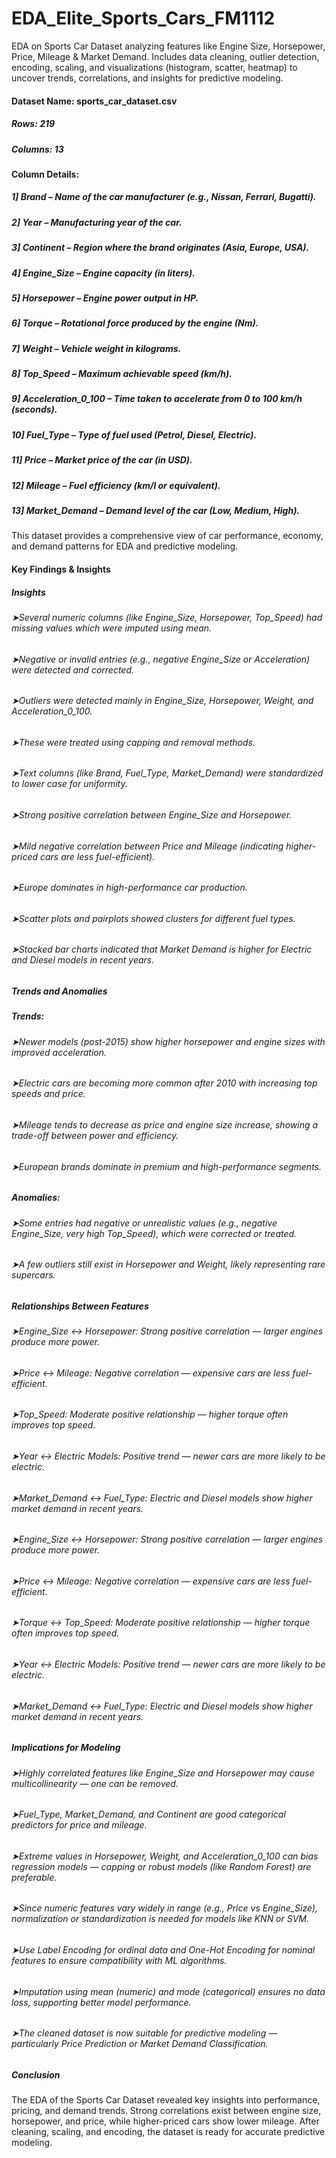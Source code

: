 # EDA_Elite_Sports_Cars_FM1112
EDA on Sports Car Dataset analyzing features like Engine Size, Horsepower, Price, Mileage & Market Demand. Includes data cleaning, outlier detection, encoding, scaling, and visualizations (histogram, scatter, heatmap) to uncover trends, correlations, and insights for predictive modeling.

#### Dataset Name: sports_car_dataset.csv
##### Rows: 219
##### Columns: 13

#### Column Details:
##### 1] Brand – Name of the car manufacturer (e.g., Nissan, Ferrari, Bugatti).
##### 2] Year – Manufacturing year of the car.
##### 3] Continent – Region where the brand originates (Asia, Europe, USA).
##### 4] Engine_Size – Engine capacity (in liters).
##### 5] Horsepower – Engine power output in HP.
##### 6] Torque – Rotational force produced by the engine (Nm).
##### 7] Weight – Vehicle weight in kilograms.
##### 8] Top_Speed – Maximum achievable speed (km/h).
##### 9] Acceleration_0_100 – Time taken to accelerate from 0 to 100 km/h (seconds).
##### 10] Fuel_Type – Type of fuel used (Petrol, Diesel, Electric).
##### 11] Price – Market price of the car (in USD).
##### 12] Mileage – Fuel efficiency (km/l or equivalent).
##### 13] Market_Demand – Demand level of the car (Low, Medium, High).

 This dataset provides a comprehensive view of car performance, economy, and demand patterns for EDA and predictive modeling.

 #### Key Findings & Insights

##### Insights
###### ➤Several numeric columns (like Engine_Size, Horsepower, Top_Speed) had missing values which were imputed using mean.
###### ➤Negative or invalid entries (e.g., negative Engine_Size or Acceleration) were detected and corrected.
###### ➤Outliers were detected mainly in Engine_Size, Horsepower, Weight, and Acceleration_0_100.
###### ➤These were treated using capping and removal methods.
###### ➤Text columns (like Brand, Fuel_Type, Market_Demand) were standardized to lower case for uniformity.
###### ➤Strong positive correlation between Engine_Size and Horsepower.
###### ➤Mild negative correlation between Price and Mileage (indicating higher-priced cars are less fuel-efficient).
###### ➤Europe dominates in high-performance car production.
###### ➤Scatter plots and pairplots showed clusters for different fuel types.
###### ➤Stacked bar charts indicated that Market Demand is higher for Electric and Diesel models in recent years.

##### Trends and Anomalies
##### Trends:
###### ➤Newer models (post-2015) show higher horsepower and engine sizes with improved acceleration.
###### ➤Electric cars are becoming more common after 2010 with increasing top speeds and price.
###### ➤Mileage tends to decrease as price and engine size increase, showing a trade-off between power and efficiency.
###### ➤European brands dominate in premium and high-performance segments.

##### Anomalies:
###### ➤Some entries had negative or unrealistic values (e.g., negative Engine_Size, very high Top_Speed), which were corrected or treated.
###### ➤A few outliers still exist in Horsepower and Weight, likely representing rare supercars.

##### Relationships Between Features
###### ➤Engine_Size ↔ Horsepower: Strong positive correlation — larger engines produce more power.
###### ➤Price ↔ Mileage: Negative correlation — expensive cars are less fuel-efficient.
###### ➤Top_Speed: Moderate positive relationship — higher torque often improves top speed.
###### ➤Year ↔ Electric Models: Positive trend — newer cars are more likely to be electric.
###### ➤Market_Demand ↔ Fuel_Type: Electric and Diesel models show higher market demand in recent years.
###### ➤Engine_Size ↔ Horsepower: Strong positive correlation — larger engines produce more power.
###### ➤Price ↔ Mileage: Negative correlation — expensive cars are less fuel-efficient.
###### ➤Torque ↔ Top_Speed: Moderate positive relationship — higher torque often improves top speed.
###### ➤Year ↔ Electric Models: Positive trend — newer cars are more likely to be electric.
###### ➤Market_Demand ↔ Fuel_Type: Electric and Diesel models show higher market demand in recent years.

##### Implications for Modeling
###### ➤Highly correlated features like Engine_Size and Horsepower may cause multicollinearity — one can be removed.
###### ➤Fuel_Type, Market_Demand, and Continent are good categorical predictors for price and mileage.
###### ➤Extreme values in Horsepower, Weight, and Acceleration_0_100 can bias regression models — capping or robust models (like Random Forest) are preferable.
###### ➤Since numeric features vary widely in range (e.g., Price vs Engine_Size), normalization or standardization is needed for models like KNN or SVM.
###### ➤Use Label Encoding for ordinal data and One-Hot Encoding for nominal features to ensure compatibility with ML algorithms.
###### ➤Imputation using mean (numeric) and mode (categorical) ensures no data loss, supporting better model performance.
###### ➤The cleaned dataset is now suitable for predictive modeling — particularly Price Prediction or Market Demand Classification.

##### Conclusion
The EDA of the Sports Car Dataset revealed key insights into performance, pricing, and demand trends. Strong correlations exist between engine size, horsepower, and price, while higher-priced cars show lower mileage. After cleaning, scaling, and encoding, the dataset is ready for accurate predictive modeling.
